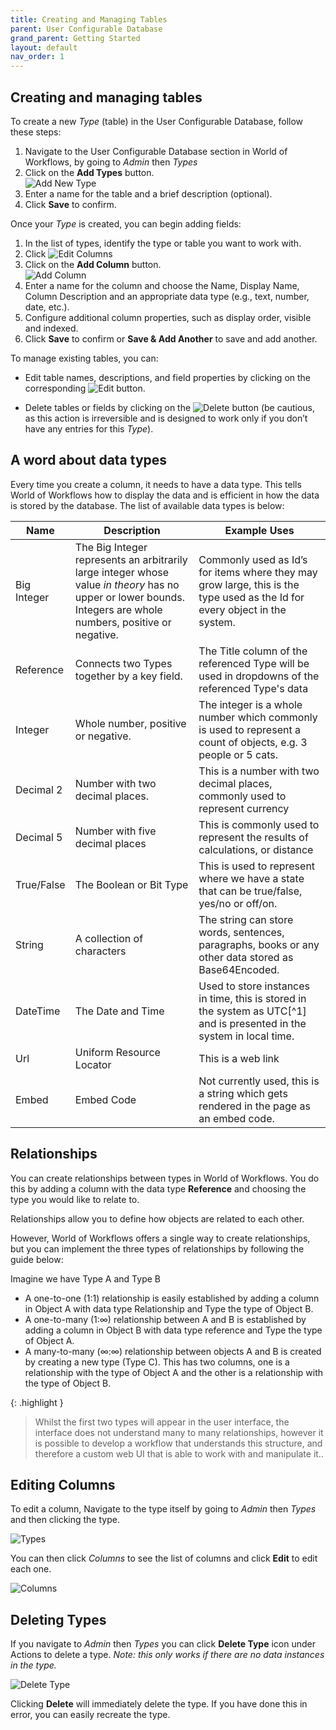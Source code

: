 ```yaml
---
title: Creating and Managing Tables
parent: User Configurable Database
grand_parent: Getting Started
layout: default
nav_order: 1
---
```


## Creating and managing tables

To create a new *Type* (table) in the User Configurable Database, follow these steps:

1.  Navigate to the User Configurable Database section in World of Workflows, by going to *Admin* then *Types*
2.  Click on the **Add Types** button.<br>
    ![Add New Type](./image.png)
3.  Enter a name for the table and a brief description (optional).
4.  Click **Save** to confirm.

Once your *Type* is created, you can begin adding fields:

1.  In the list of types, identify the type or table you want to work with.
2.  Click ![Edit Columns](image-1.png)
3.  Click on the **Add Column** button.<br>
    ![Add Column](image-2.png)
4.  Enter a name for the column and choose the Name, Display Name, Column Description and an appropriate data type (e.g., text, number, date, etc.).
5.  Configure additional column properties, such as display order, visible and indexed.
6.  Click **Save** to confirm or **Save & Add Another** to save and add another.

To manage existing tables, you can:

- Edit table names, descriptions, and field properties by clicking on the corresponding ![Edit](image-3.png) button.

- Delete tables or fields by clicking on the ![Delete](image-4.png) button (be cautious, as this action is irreversible and is designed to work only if you don’t have any entries for this *Type*).

## A word about data types

Every time you create a column, it needs to have a data type. This tells World of Workflows how to display the data and is efficient in how the data is stored by the database. The list of available data types is below:

| Name        | Description                                                                                                                                                     | Example Uses                                                                                                               |
|-------------|-----------------------------------------------------------------------------------------------------------------------------------------------------------------|----------------------------------------------------------------------------------------------------------------------------|
| Big Integer | The Big Integer represents an arbitrarily large integer whose value *in theory* has no upper or lower bounds. Integers are whole numbers, positive or negative. | Commonly used as Id’s for items where they may grow large, this is the type used as the Id for every object in the system. |
| Reference | Connects two Types together by a key field.|The Title column of the referenced Type will be used in dropdowns of the referenced Type's data|
| Integer     | Whole number, positive or negative.                                                                                                                             | The integer is a whole number which commonly is used to represent a count of objects, e.g. 3 people or 5 cats.             |
| Decimal 2   | Number with two decimal places.                                                                                                                                 | This is a number with two decimal places, commonly used to represent currency                                              |
| Decimal 5   | Number with five decimal places                                                                                                                                 | This is commonly used to represent the results of calculations, or distance                                                |
| True/False  | The Boolean or Bit Type                                                                                                                                         | This is used to represent where we have a state that can be true/false, yes/no or off/on.                                  |
| String      | A collection of characters                                                                                                                                      | The string can store words, sentences, paragraphs, books or any other data stored as Base64Encoded.                        |
| DateTime    | The Date and Time                                                                                                                                               | Used to store instances in time, this is stored in the system as UTC[^1] and is presented in the system in local time.     |
| Url         | Uniform Resource Locator                                                                                                                                        | This is a web link                                                                                                         |
| Embed       | Embed Code                                                                                                                                                      | Not currently used, this is a string which gets rendered in the page as an embed code.                                     |

## Relationships

You can create relationships between types in World of Workflows. You do this by adding a column with the data type **Reference** and choosing the type you would like to relate to.

Relationships allow you to define how objects are related to each other.

However, World of Workflows offers a single way to create relationships, but you can implement the three types of relationships by following the guide below:

Imagine we have Type A and Type B

- A one-to-one (1:1) relationship is easily established by adding a column in Object A with data type Relationship and Type the type of Object B.
- A one-to-many (1:∞) relationship between A and B is established by adding a column in Object B with data type reference and Type the type of Object A.
- A many-to-many (∞:∞) relationship between objects A and B is created by creating a new type (Type C). This has two columns, one is a relationship with the type of Object A and the other is a relationship with the type of Object B.

{: .highlight }
> Whilst the first two types will appear in the user interface, the interface does not understand many to many relationships, however it is possible to develop a workflow that understands this structure, and therefore a custom web UI that is able to work with and manipulate it..

## Editing Columns

To edit a column, Navigate to the type itself by going to *Admin* then *Types* and then clicking the type.

![Types](./image13.png)

You can then click *Columns* to see the list of columns and click **Edit** to edit each one.

![Columns](./image14.png)

## Deleting Types

If you navigate to *Admin* then *Types* you can click **Delete Type** icon under Actions to delete a type. *Note: this only works if there are no data instances in the type.*

![Delete Type](./image15.png)

Clicking **Delete** will immediately delete the type. If you have done this in error, you can easily recreate the type.
